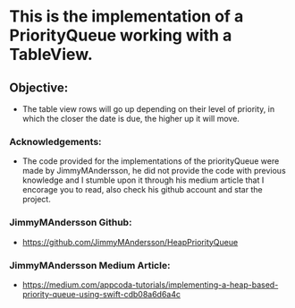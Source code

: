 # This is the implementation of a PriorityQueue working with a TableView.

## Objective:
* The table view rows will go up depending on their level of priority, in which the closer the date is due, the higher up it will move.

### Acknowledgements:
* The code provided for the implementations of the priorityQueue were made by JimmyMAndersson, he did not provide the code with previous knowledge and I stumble upon it through his medium article that I encorage you to read, also check his github account and star the project.

### JimmyMAndersson Github:
* https://github.com/JimmyMAndersson/HeapPriorityQueue
### JimmyMAndersson Medium Article:
* https://medium.com/appcoda-tutorials/implementing-a-heap-based-priority-queue-using-swift-cdb08a6d6a4c




